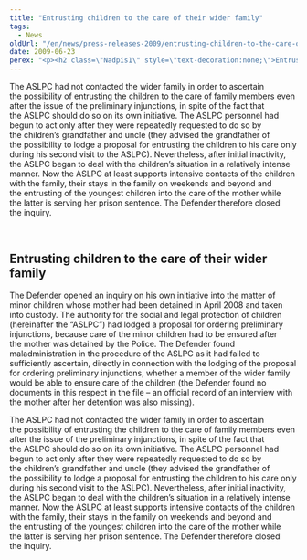 ```yaml
---
title: "Entrusting children to the care of their wider family"
tags:
  - News
oldUrl: "/en/news/press-releases-2009/entrusting-children-to-the-care-of-their-wider-family/"
date: 2009-06-23
perex: "<p><h2 class=\"Nadpis1\" style=\"text-decoration:none;\">Entrusting children to the care of their wider family</h2> <p class=\"Normln-web\" style=\"text-decoration:none;\">The Defender opened an inquiry on his own initiative into the matter of minor children whose mother had been detained in April 2008 and taken into custody. The authority for the social and legal protection of children (hereinafter the “ASLPC”) had lodged a proposal for ordering preliminary injunctions, because care of the minor children had to be ensured after the mother was detained by the Police. The Defender found maladministration in the procedure of the ASLPC as it had failed to sufficiently ascertain, directly in connection with the lodging of the proposal for ordering preliminary injunctions, whether a member of the wider family would be able to ensure care of the children (the Defender found no documents in this respect in the file – an official record of an interview with the mother after her detention was also missing).</p>"
---
```


<!-- imported from the old website -->

<p class="Normln-web" style="text-decoration:none;">The ASLPC had not contacted the wider family in order to ascertain the possibility of entrusting the children to the care of family members even after the issue of the preliminary injunctions, in spite of the fact that the ASLPC should do so on its own initiative. The ASLPC personnel had begun to act only after they were repeatedly requested to do so by the children’s grandfather and uncle (they advised the grandfather of the possibility to lodge a proposal for entrusting the children to his care only during his second visit to the ASLPC). Nevertheless, after initial inactivity, the ASLPC began to deal with the children’s situation in a relatively intense manner. Now the ASLPC at least supports intensive contacts of the children with the family, their stays in the family on weekends and beyond and the entrusting of the youngest children into the care of the mother while the latter is serving her prison sentence. The Defender therefore closed the inquiry.</p>
<p class="Normln"> </p>
</p>
	
<h2 class="Nadpis1" style="text-decoration:none;">Entrusting children to the care of their wider family</h2>
<p class="Normln-web" style="text-decoration:none;">The Defender opened an inquiry on his own initiative into the matter of minor children whose mother had been detained in April 2008 and taken into custody. The authority for the social and legal protection of children (hereinafter the “ASLPC”) had lodged a proposal for ordering preliminary injunctions, because care of the minor children had to be ensured after the mother was detained by the Police. The Defender found maladministration in the procedure of the ASLPC as it had failed to sufficiently ascertain, directly in connection with the lodging of the proposal for ordering preliminary injunctions, whether a member of the wider family would be able to ensure care of the children (the Defender found no documents in this respect in the file – an official record of an interview with the mother after her detention was also missing).</p>
<p class="Normln-web" style="text-decoration:none;">The ASLPC had not contacted the wider family in order to ascertain the possibility of entrusting the children to the care of family members even after the issue of the preliminary injunctions, in spite of the fact that the ASLPC should do so on its own initiative. The ASLPC personnel had begun to act only after they were repeatedly requested to do so by the children’s grandfather and uncle (they advised the grandfather of the possibility to lodge a proposal for entrusting the children to his care only during his second visit to the ASLPC). Nevertheless, after initial inactivity, the ASLPC began to deal with the children’s situation in a relatively intense manner. Now the ASLPC at least supports intensive contacts of the children with the family, their stays in the family on weekends and beyond and the entrusting of the youngest children into the care of the mother while the latter is serving her prison sentence. The Defender therefore closed the inquiry.</p>
<p class="Normln"> </p>
